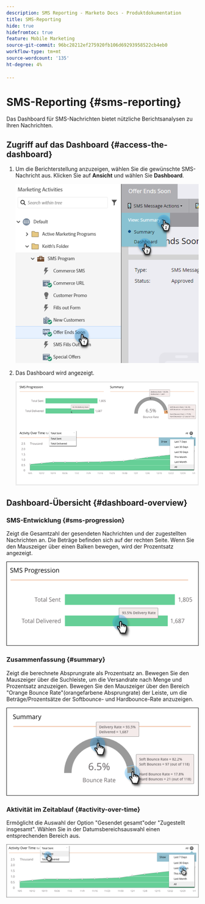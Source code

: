 ```yaml
---
description: SMS Reporting - Marketo Docs - Produktdokumentation
title: SMS-Reporting
hide: true
hidefromtoc: true
feature: Mobile Marketing
source-git-commit: 96bc28212ef275920fb106d69293958522cb4eb0
workflow-type: tm+mt
source-wordcount: '135'
ht-degree: 4%

---
```


# SMS-Reporting {#sms-reporting}

Das Dashboard für SMS-Nachrichten bietet nützliche Berichtsanalysen zu Ihren Nachrichten.

## Zugriff auf das Dashboard {#access-the-dashboard}

1. Um die Berichterstellung anzuzeigen, wählen Sie die gewünschte SMS-Nachricht aus. Klicken Sie auf **Ansicht** und wählen Sie **Dashboard**.

   ![](assets/sms-reporting-1.png)

1. Das Dashboard wird angezeigt.

   ![](assets/sms-reporting-2.png)

## Dashboard-Übersicht {#dashboard-overview}

### SMS-Entwicklung {#sms-progression}

Zeigt die Gesamtzahl der gesendeten Nachrichten und der zugestellten Nachrichten an. Die Beträge befinden sich auf der rechten Seite. Wenn Sie den Mauszeiger über einen Balken bewegen, wird der Prozentsatz angezeigt.

![](assets/sms-reporting-3.png)

### Zusammenfassung {#summary}

Zeigt die berechnete Absprungrate als Prozentsatz an. Bewegen Sie den Mauszeiger über die Suchleiste, um die Versandrate nach Menge und Prozentsatz anzuzeigen. Bewegen Sie den Mauszeiger über den Bereich &quot;Orange Bounce Rate&quot;(orangefarbene Absprungrate) der Leiste, um die Beträge/Prozentsätze der Softbounce- und Hardbounce-Rate anzuzeigen.

![](assets/sms-reporting-4.png)

### Aktivität im Zeitablauf {#activity-over-time}

Ermöglicht die Auswahl der Option &quot;Gesendet gesamt&quot;oder &quot;Zugestellt insgesamt&quot;. Wählen Sie in der Datumsbereichsauswahl einen entsprechenden Bereich aus.

![](assets/sms-reporting-5.png)
